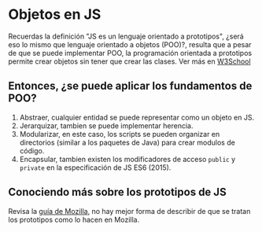 # Objetos en JS

Recuerdas la definición "JS es un lenguaje orientado a prototipos", ¿será eso lo mismo que lenguaje orientado a objetos (POO)?, resulta que a pesar de que se puede implementar POO, la programación orientada a prototipos permite crear objetos sin tener que crear las clases.
Ver más en [W3School](https://www.w3schools.com/js/js_objects.asp)


## Entonces, ¿se puede aplicar los fundamentos de POO?

1. Abstraer, cualquier entidad se puede representar como un objeto en JS.
2. Jerarquizar, tambien se puede implementar herencia.
3. Modularizar, en este caso, los scripts se pueden organizar en directorios (similar a los paquetes de Java) para crear modulos de código.
4. Encapsular, tambien existen los modificadores de acceso `public` y `private` en la especificación de JS ES6 (2015).

## Conociendo más sobre los prototipos de JS

Revisa la [guía de Mozilla](https://developer.mozilla.org/es/docs/Learn/JavaScript/Objects/Object_prototypes), no hay mejor forma de describir de que se tratan los prototipos como lo hacen en Mozilla.
